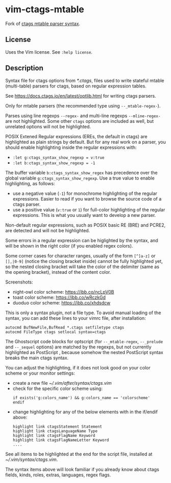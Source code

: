 # vim-ctags-mtable

Fork of [ctags mtable parser syntax](https://www.vim.org/scripts/script.php?script_id=6112).

## License

Uses the Vim license. See `:help license`.

## Description

Syntax file for ctags options from _*.ctags_, files used to write stateful mtable (multi-table) parsers for ctags, based on regular expression tables.

See https://docs.ctags.io/en/latest/optlib.html for writing ctags parsers.

Only for mtable parsers (the recommended type using `--_mtable-regex-`).

Parses using line regexps `--regex-` and multi-line regexps `--mline-regex-` are not highlighted. Some other `ctags` options are included as well, but unrelated options will not be highlighted.

POSIX Extened Regular expressions (EREs, the default in ctags) are highlighted as plain strings by default. But for any real work on a parser, you should enable highlighting inside the regular expressions with:

* `:let g:ctags_syntax_show_regexp = v:true`
* `:let b:ctags_syntax_show_regexp = -1`

The buffer variable `b:ctags_syntax_show_regex` has precedence over the global variable `g:ctags_syntax_show_regexp`. Use a true value to enable highlighting, as follows:

* use a negative value (`-1`) for monochrome highlighting of the regular expressions. Easier to read if you want to browse the source code of a ctags parser.
* use a positive value (`v:true` or `1`) for full-color highlighting of the regular expressions. This is what you usually want to develop a new parser.

Non-default regular expressions, such as POSIX basic RE (BRE) and PCRE2, are detected and will not be highlighted.

Some errors in a regular expression can be higlighted by the syntax, and will be shown in the right color (if you enabled regex colors).

Some corner cases for character ranges, usually of the form `[^]a-z]` or `[],|0-9]` (notice the closing bracket inside) cannot be fully highlighted yet, so the nested closing bracket will take the color of the delimiter (same as the opening bracket), instead of the content color.

Screenshots:
   - night-owl color scheme:  https://ibb.co/ncLpV0B
   - toast color scheme:        https://ibb.co/wRczkGd
   - duoduo color scheme:    https://ibb.co/xhdsdcw


This is only a syntax plugin, not a file type. To avoid manual loading of the syntax, you can add these lines to your vimrc file, after installation:
```vim
autocmd BufNewFile,BufRead *.ctags setfiletype ctags
autocmd FileType ctags setlocal syntax=ctags
```

The Ghostscript code blocks for optscript (for `--_mtable-regex`, `--_prelude` and `--_sequel` options) are matched by the regexps, but not currently highlighted as PostScript , because somehow the nested PostScript syntax breaks the main ctags syntax.

You can adjust the highlighting, if it does not look good on your color scheme or your monitor settings:
- create a new file _~/.vim/after/syntax/ctags.vim_
- check for the specific color scheme using:
    ```vim
    if exists('g:colors_name') && g:colors_name == 'colorscheme'
    endif
    ```
- change highlighting for any of the below elements with in the if/endif above:
    ```vim
    highlight link ctagsStatement Statement
    highlight link ctagsLanguageName Type
    highlight link ctagsFlagName Keyword
    highlight link ctagsFlagNameLetter Keyword
    ....
    ```

See all items to be highlighted at the end for the script file, installed at _~/.vim/syntax/ctags.vim_.

The syntax items above will look familiar if you already know about ctags fields, kinds, roles, extras, languages, regex flags.
